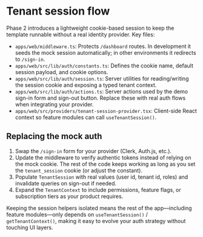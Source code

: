 # Tenant session flow

Phase 2 introduces a lightweight cookie-based session to keep the template runnable without a real identity provider. Key files:

- `apps/web/middleware.ts`: Protects `/dashboard` routes. In development it seeds the mock session automatically; in other environments it redirects to `/sign-in`.
- `apps/web/src/lib/auth/constants.ts`: Defines the cookie name, default session payload, and cookie options.
- `apps/web/src/lib/auth/session.ts`: Server utilities for reading/writing the session cookie and exposing a typed tenant context.
- `apps/web/src/lib/auth/actions.ts`: Server actions used by the demo sign-in form and sign-out button. Replace these with real auth flows when integrating your provider.
- `apps/web/src/providers/tenant-session-provider.tsx`: Client-side React context so feature modules can call `useTenantSession()`.

## Replacing the mock auth

1. Swap the `/sign-in` form for your provider (Clerk, Auth.js, etc.).
2. Update the middleware to verify authentic tokens instead of relying on the mock cookie. The rest of the code keeps working as long as you set the `tenant_session` cookie (or adjust the constant).
3. Populate `TenantSession` with real values (user id, tenant id, roles) and invalidate queries on sign-out if needed.
4. Expand the `TenantContext` to include permissions, feature flags, or subscription tiers as your product requires.

Keeping the session helpers isolated means the rest of the app—including feature modules—only depends on `useTenantSession()` / `getTenantContext()`, making it easy to evolve your auth strategy without touching UI layers.
